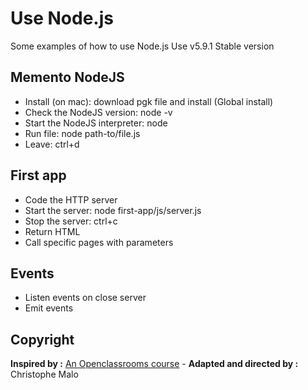 # Use Node.js

Some examples of how to use Node.js
Use v5.9.1 Stable version

## Memento NodeJS
- Install (on mac): download pgk file and install (Global install)
- Check the NodeJS version: node -v
- Start the NodeJS interpreter: node
- Run file: node path-to/file.js
- Leave: ctrl+d

## First app
- Code the HTTP server
- Start the server: node first-app/js/server.js
- Stop the server: ctrl+c
- Return HTML
- Call specific pages with parameters

## Events
- Listen events on close server
- Emit events

## Copyright
**Inspired by :** [An Openclassrooms course](https://openclassrooms.com/courses/des-applications-ultra-rapides-avec-node-js) - **Adapted and directed by :** Christophe Malo
